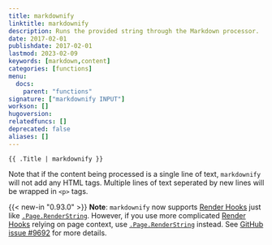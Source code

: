 ```yaml
---
title: markdownify
linktitle: markdownify
description: Runs the provided string through the Markdown processor.
date: 2017-02-01
publishdate: 2017-02-01
lastmod: 2023-02-09
keywords: [markdown,content]
categories: [functions]
menu:
  docs:
    parent: "functions"
signature: ["markdownify INPUT"]
workson: []
hugoversion:
relatedfuncs: []
deprecated: false
aliases: []
---
```



```
{{ .Title | markdownify }}
```

Note that if the content being processed is a single line of text, `markdownify` will not add any HTML tags. Multiple lines of text seperated by new lines will be wrapped in `<p>` tags. 

{{< new-in "0.93.0" >}} **Note**: `markdownify` now supports [Render Hooks] just like [`.Page.RenderString`]. However, if you use more complicated [Render Hooks] relying on page context, use [`.Page.RenderString`] instead. See [GitHub issue #9692](https://github.com/gohugoio/hugo/issues/9692) for more details.

[Render Hooks]: /templates/render-hooks/
[`.Page.RenderString`]: /functions/renderstring/
